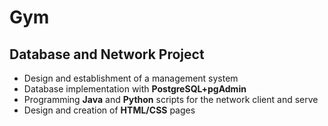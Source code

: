# Gym

## Database and Network Project


* Design and establishment of a management system
* Database implementation with **PostgreSQL+pgAdmin**
* Programming **Java** and **Python** scripts for the network client and serve
* Design and creation of **HTML/CSS** pages
